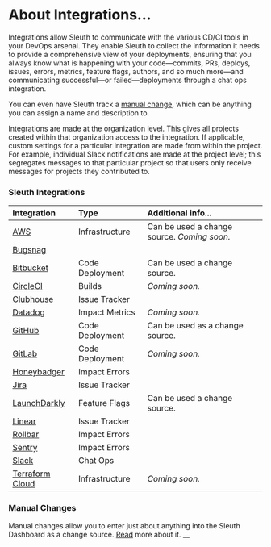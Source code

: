 # About Integrations...

Integrations allow Sleuth to communicate with the various CD/CI tools in your DevOps arsenal. They enable Sleuth to collect the information it needs to provide a comprehensive view of your deployments, ensuring that you always know what is happening with your code—commits, PRs, deploys, issues, errors, metrics, feature flags, authors, and so much more—and communicating successful—or failed—deployments through a chat ops integration. 

You can even have Sleuth track a [manual change](manual-changes.md), which can be anything you can assign a name and description to. 

Integrations are made at the organization level. This gives all projects created within that organization access to the integration. If applicable, custom settings for a particular integration are made from within the project. For example, individual Slack notifications are made at the project level; this segregates messages to that particular project so that users only receive messages for projects they contributed to.  

### Sleuth Integrations

| Integration | Type | Additional info... |
| :--- | :--- | :--- |
| [AWS](change-sources/infrastructure/aws.md) | Infrastructure | Can be used a change source. _Coming soon._  |
| [Bugsnag](impact-sources/errors/bugsnag.md) |  |  |
| [Bitbucket](change-sources/code-deployment/bitbucket.md) | Code Deployment | Can be used a change source.  |
| [CircleCI](builds/circleci.md) | Builds | _Coming soon._ |
| [Clubhouse](issue-trackers/clubhouse.md) | Issue Tracker |  |
| [Datadog](impact-sources/metrics/datadog.md) | Impact Metrics | _Coming soon._ |
| [GitHub](change-sources/code-deployment/github.md) | Code Deployment | Can be used as a change source.  |
| [GitLab](change-sources/code-deployment/gitlab.md) | Code Deployment | _Coming soon._ |
| [Honeybadger](impact-sources/errors/honeybadger.md) | Impact Errors |  |
| [Jira](issue-trackers/jira.md) | Issue Tracker |  |
| [LaunchDarkly](change-sources/feature-flags/launchdarkly.md) | Feature Flags | Can be used a change source.  |
| [Linear](issue-trackers/linear.md) | Issue Tracker |  |
| [Rollbar](impact-sources/errors/rollbar.md) | Impact Errors |  |
| [Sentry](impact-sources/errors/sentry.md) | Impact Errors |  |
| [Slack](chat-ops/slack.md) | Chat Ops |  |
| [Terraform Cloud](change-sources/infrastructure/terraform-cloud.md) | Infrastructure | _Coming soon._  |

### Manual Changes

Manual changes allow you to enter just about anything into the Sleuth Dashboard as a change source. [Read](manual-changes.md) more about it.  __

